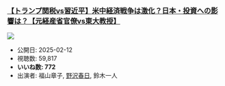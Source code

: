 ### [【トランプ関税vs習近平】米中経済戦争は激化？日本・投資への影響は？【元経産省官僚vs東大教授】](https://www.youtube.com/watch?v=ZFuUNADUCRg)
[![](https://img.youtube.com/vi/ZFuUNADUCRg/sddefault.jpg)](https://www.youtube.com/watch?v=ZFuUNADUCRg)
-   公開日: 2025-02-12
-   視聴数: 59,817
-   **いいね数: 772**
-   出演者: 福山章子, [野沢春日](/rehacq_fan/people/野沢春日 "wikilink"), 鈴木一人
